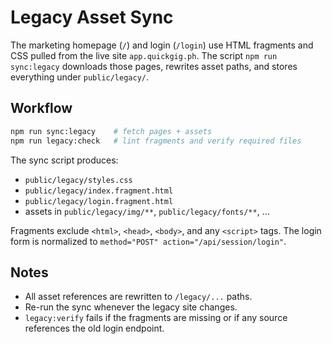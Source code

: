 # Legacy Asset Sync

The marketing homepage (`/`) and login (`/login`) use HTML fragments and CSS pulled from the live site `app.quickgig.ph`.
The script `npm run sync:legacy` downloads those pages, rewrites asset paths, and stores everything under
`public/legacy/`.

## Workflow

```bash
npm run sync:legacy    # fetch pages + assets
npm run legacy:check   # lint fragments and verify required files
```

The sync script produces:

- `public/legacy/styles.css`
- `public/legacy/index.fragment.html`
- `public/legacy/login.fragment.html`
- assets in `public/legacy/img/**`, `public/legacy/fonts/**`, ...

Fragments exclude `<html>`, `<head>`, `<body>`, and any `<script>` tags.
The login form is normalized to `method="POST" action="/api/session/login"`.

## Notes

* All asset references are rewritten to `/legacy/...` paths.
* Re-run the sync whenever the legacy site changes.
* `legacy:verify` fails if the fragments are missing or if any source references the old login endpoint.

